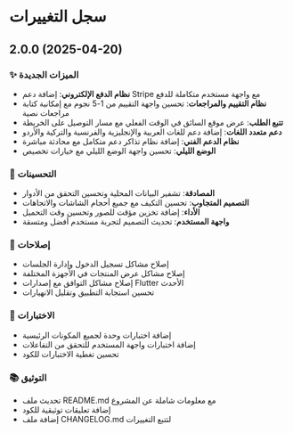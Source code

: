 # سجل التغييرات

## 2.0.0 (2025-04-20)

### ✨ الميزات الجديدة

- **نظام الدفع الإلكتروني**: إضافة دعم Stripe مع واجهة مستخدم متكاملة للدفع
- **نظام التقييم والمراجعات**: تحسين واجهة التقييم من 1-5 نجوم مع إمكانية كتابة مراجعات نصية
- **تتبع الطلب**: عرض موقع السائق في الوقت الفعلي مع مسار التوصيل على الخريطة
- **دعم متعدد اللغات**: إضافة دعم للغات العربية والإنجليزية والفرنسية والتركية والأردو
- **نظام الدعم الفني**: إضافة نظام تذاكر دعم متكامل مع محادثة مباشرة
- **الوضع الليلي**: تحسين واجهة الوضع الليلي مع خيارات تخصيص

### 🔧 التحسينات

- **المصادقة**: تشفير البيانات المحلية وتحسين التحقق من الأدوار
- **التصميم المتجاوب**: تحسين التكيف مع جميع أحجام الشاشات والاتجاهات
- **الأداء**: إضافة تخزين مؤقت للصور وتحسين وقت التحميل
- **واجهة المستخدم**: تحديث التصميم لتجربة مستخدم أفضل ومتسقة

### 🐛 إصلاحات

- إصلاح مشاكل تسجيل الدخول وإدارة الجلسات
- إصلاح مشاكل عرض المنتجات في الأجهزة المختلفة
- إصلاح مشاكل التوافق مع إصدارات Flutter الأحدث
- تحسين استجابة التطبيق وتقليل الانهيارات

### 🧪 الاختبارات

- إضافة اختبارات وحدة لجميع المكونات الرئيسية
- إضافة اختبارات واجهة المستخدم للتحقق من التفاعلات
- تحسين تغطية الاختبارات للكود

### 📚 التوثيق

- تحديث ملف README.md مع معلومات شاملة عن المشروع
- إضافة تعليقات توثيقية للكود
- إضافة ملف CHANGELOG.md لتتبع التغييرات
